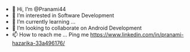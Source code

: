 - 👋 Hi, I’m @Pranami44
- 👀 I’m interested in Software Development
- 🌱 I’m currently learning ...
- 💞️ I’m looking to collaborate on Android Development
- 📫 How to reach me ... Ping me https://www.linkedin.com/in/pranami-hazarika-33a496176/

<!---
Pranami44/Pranami44 is a ✨ special ✨ repository because its `README.md` (this file) appears on your GitHub profile.
You can click the Preview link to take a look at your changes.
--->

